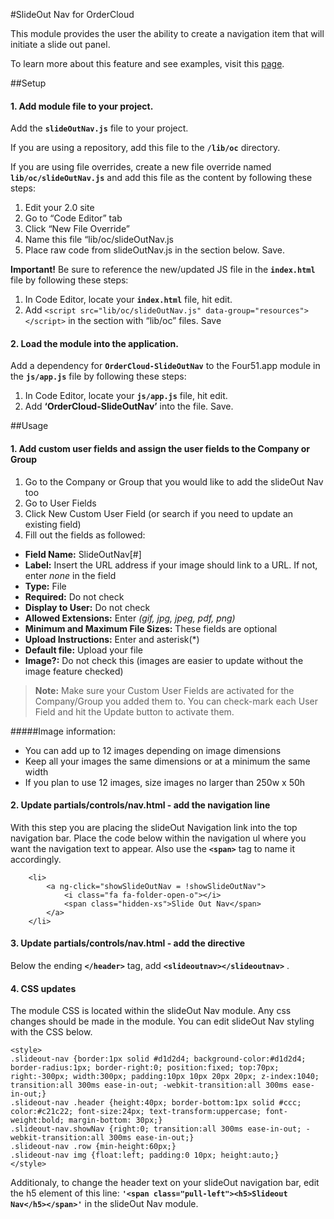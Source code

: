#SlideOut Nav for OrderCloud 

This module provides the user the ability to create a navigation item that will initiate a slide out panel.

To learn more about this feature and see examples, visit this [page](https://volition.four51ordercloud.com/store/product/slideOutNavigation).

##Setup
#### 1. Add module file to your project.

Add the **`slideOutNav.js`** file to your project.

If you are using a repository, add this file to the **`/lib/oc`** directory.

If you are using file overrides, create a new file override named **`lib/oc/slideOutNav.js`** and add this file as the content by following these steps:

 1. Edit your 2.0 site
 2. Go to “Code Editor” tab
 3. Click “New File Override”
 4. Name this file “lib/oc/slideOutNav.js
 5. Place raw code from slideOutNav.js  in the section below. Save.


**Important!** Be sure to reference the new/updated JS file in the **`index.html`** file by following these steps:

 1. In Code Editor, locate your **`index.html`** file, hit edit. 
 2. Add `<script src="lib/oc/slideOutNav.js" data-group="resources"></script>` in the section with “lib/oc” files. Save


#### 2. Load the module into the application.

Add a dependency for **`OrderCloud-SlideOutNav`** to the Four51.app module in the **`js/app.js`** file by following these steps:

 1. In Code Editor, locate your **`js/app.js`** file, hit edit. 
 2. Add **‘OrderCloud-SlideOutNav’** into the file. Save.


##Usage
#### 1. Add custom user fields and assign the user fields to the Company or Group

 1. Go to the Company or Group that you would like to add the slideOut Nav too
 2. Go to User Fields
 3. Click New Custom User Field (or search if you need to update an existing field)
 4. Fill out the fields as followed:

- **Field Name:** SlideOutNav[#]
- **Label:** Insert the URL address if your image should link to a URL.  If not, enter _none_ in the field
- **Type:** File
- **Required:** Do not check
- **Display to User:** Do not check
- **Allowed Extensions:** Enter _(gif, jpg, jpeg, pdf, png)_
- **Minimum and Maximum File Sizes:** These fields are optional
- **Upload Instructions:** Enter and asterisk(*)
- **Default file:** Upload your file
- **Image?:** Do not check this (images are easier to update without the image feature checked)

>**Note:** Make sure your Custom User Fields are activated for the Company/Group you added them to.  You can check-mark each User Field and hit the Update button to activate them.  

#####Image information:

 - You can add up to 12 images depending on image dimensions
 - Keep all your images the same dimensions or at a minimum the same width
 - If you plan to use 12 images, size images no larger than 250w x 50h

#### 2. Update partials/controls/nav.html - add the navigation line 

With this step you are placing the slideOut Navigation link into the top navigation bar.  Place the code below within the navigation ul where you want the navigation text to appear.  Also use the **`<span>`** tag to name it accordingly.

```
    <li>
        <a ng-click="showSlideOutNav = !showSlideOutNav">
            <i class="fa fa-folder-open-o"></i>
            <span class="hidden-xs">Slide Out Nav</span>
        </a>
    </li>
```

#### 3. Update partials/controls/nav.html - add the directive
Below the ending **`</header>`** tag, add  **`<slideoutnav></slideoutnav>`** . 

#### 4. CSS updates
The module CSS is located within the slideOut Nav module. Any css changes should be made in the module. You can edit slideOut Nav styling with the CSS below. 

```
<style>
.slideout-nav {border:1px solid #d1d2d4; background-color:#d1d2d4; border-radius:1px; border-right:0; position:fixed; top:70px; right:-300px; width:300px; padding:10px 10px 20px 20px; z-index:1040; transition:all 300ms ease-in-out; -webkit-transition:all 300ms ease-in-out;}
.slideout-nav .header {height:40px; border-bottom:1px solid #ccc; color:#c21c22; font-size:24px; text-transform:uppercase; font-weight:bold; margin-bottom: 30px;}
.slideout-nav.showNav {right:0; transition:all 300ms ease-in-out; -webkit-transition:all 300ms ease-in-out;}
.slideout-nav .row {min-height:60px;}
.slideout-nav img {float:left; padding:0 10px; height:auto;}
</style>
```


Additionaly, to change the header text on your slideOut navigation bar, edit the h5 element of this line: **`'<span class="pull-left"><h5>Slideout Nav</h5></span>'`** in the slideOut Nav module.
